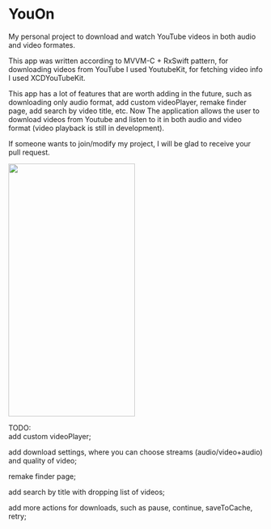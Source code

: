 # YouOn
My personal project to download and watch YouTube videos in both audio and video formates. 

This app was written according to MVVM-C + RxSwift pattern, for downloading videos from YouTube I used YoutubeKit, for fetching video info I used XCDYouTubeKit.  

This app has a lot of features that are worth adding in the future, such as downloading only audio format, add custom videoPlayer, remake finder page, add search by video title, etc. Now The application allows the user to download videos from Youtube and listen to it in both audio and video format (video playback is still in development).

If someone wants to join/modify my project, I will be glad to receive your pull request.

<img src="/GithubImages/Demo.gif" width="250" height="500" >

TODO: <br/>
  add custom videoPlayer; <br/>
  
  add download settings, where you can choose streams (audio/video+audio) and quality of video; <br/>
  
  remake finder page; <br/>
  
  add search by title with dropping list of videos; <br/>
  
  add more actions for downloads, such as pause, continue, saveToCache, retry;
